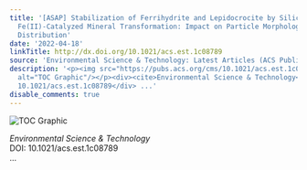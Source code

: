 ```yaml
---
title: '[ASAP] Stabilization of Ferrihydrite and Lepidocrocite by Silicate during
  Fe(II)-Catalyzed Mineral Transformation: Impact on Particle Morphology and Silicate
  Distribution'
date: '2022-04-18'
linkTitle: http://dx.doi.org/10.1021/acs.est.1c08789
source: 'Environmental Science & Technology: Latest Articles (ACS Publications)'
description: '<p><img src="https://pubs.acs.org/cms/10.1021/acs.est.1c08789/asset/images/medium/es1c08789_0006.gif"
  alt="TOC Graphic"/></p><div><cite>Environmental Science & Technology</cite></div><div>DOI:
  10.1021/acs.est.1c08789</div> ...'
disable_comments: true
---
```

<p><img src="https://pubs.acs.org/cms/10.1021/acs.est.1c08789/asset/images/medium/es1c08789_0006.gif" alt="TOC Graphic"/></p><div><cite>Environmental Science & Technology</cite></div><div>DOI: 10.1021/acs.est.1c08789</div> ...